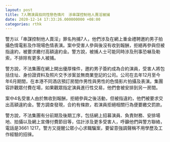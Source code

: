```yaml
---
layout: post
title: 7人聘演員拍同性戀色情片　涉串謀控制他人賣淫被捕
date: 2020-12-14 17:33:26.000000000 +08:00
categories: rthk
---
```


警方以「串謀控制他人賣淫」罪名拘捕7人，他們涉及在網上重金禮聘邀約男子拍攝色情電影及作現場色情表演。案中受害人參與後沒有收到報酬，拒絕再參與但被指違約，被要求繳付高額違約金。警方說，被捕人士可能同時涉及刑事恐嚇及勒索，不排除有更多人被捕。

警方說，不法集團在網上開出優厚條件，邀約男子簽約成為合約演員，受害人將包括住址、身份證資料及照片交予涉案並無商業登記的公司。公司在去年12月至今年6月期間，在本港不同酒店預訂房間作男性與男性的色情影片拍攝及表演。集團容許觀眾付費在場，如果觀眾指定演員進行性交易，他們會被安排到另一房間。

案中4名受害人由於無收到報酬，拒絕參與之後活動，但被指違約，他們被要求交出高額違約金。警方調查發現，合約有條款，若演員拒絕相關行為便要繳交罰款。

警方說，不法集團有分前期及後期工序，包括網上招募演員、負責財務、安排場地、拍攝以及網上宣傳付費節目等，估計涉及更多受害人，呼籲他們與警方聯絡，電話是3661 1217。警方又提醒公眾小心求職騙案，要留意強調聲稱不用學歷及工作經驗的招徠。
